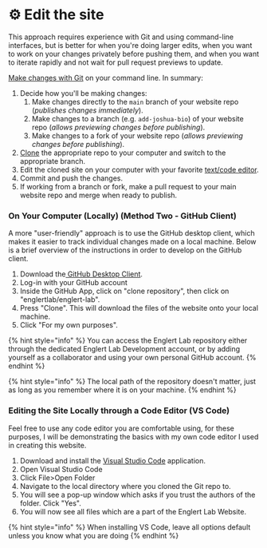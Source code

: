 # ⚙ Edit the site

This approach requires experience with Git and using command-line interfaces, but is better for when you're doing larger edits, when you want to work on your changes privately before pushing them, and when you want to iterate rapidly and not wait for pull request previews to update.

[Make changes with Git](https://www.google.com/search?q=git+basics) on your command line. In summary:

1. Decide how you'll be making changes:
   1. Make changes directly to the `main` branch of your website repo (_publishes changes immediately_).
   2. Make changes to a branch (e.g. `add-joshua-bio`) of your website repo (_allows previewing changes before publishing_).
   3. Make changes to a fork of your website repo (_allows previewing changes before publishing_).
2. [Clone](https://docs.github.com/en/free-pro-team@latest/github/creating-cloning-and-archiving-repositories/cloning-a-repository) the appropriate repo to your computer and switch to the appropriate branch.
3. Edit the cloned site on your computer with your favorite [text/code editor](https://code.visualstudio.com/).
4. Commit and push the changes.
5. If working from a branch or fork, make a pull request to your main website repo and merge when ready to publish.

### On Your Computer (Locally) (Method Two - GitHub Client)

A more "user-friendly" approach is to use the GitHub desktop client, which makes it easier to track individual changes made on a local machine. Below is a brief overview of the instructions in order to develop on the GitHub client.

1. Download the[ GitHub Desktop Client](https://desktop.github.com/).
2. Log-in with your GitHub account
3. Inside the GitHub App, click on "clone repository", then click on "englertlab/englert-lab".
4. Press "Clone". This will download the files of the website onto your local machine.
5. Click "For my own purposes".

{% hint style="info" %}
You can access the Englert Lab repository either through the dedicated Englert Lab Development account, or by adding yourself as a collaborator and using your own personal GitHub account.
{% endhint %}

{% hint style="info" %}
The local path of the repository doesn't matter, just as long as you remember where it is on your machine.
{% endhint %}

### Editing the Site Locally through a Code Editor (VS Code)

Feel free to use any code editor you are comfortable using, for these purposes, I will be demonstrating the basics with my own code editor I used in creating this website.



1. Download and install the [Visual Studio Code](https://code.visualstudio.com/) application.
2. Open Visual Studio Code
3. Click File>Open Folder
4. Navigate to the local directory where you cloned the Git repo to.
5. You will see a pop-up window which asks if you trust the authors of the folder. Click "Yes".
6.  You will now see all files which are a part of the Englert Lab Website.



&#x20;

{% hint style="info" %}
When installing VS Code, leave all options default unless you know what you are doing
{% endhint %}
